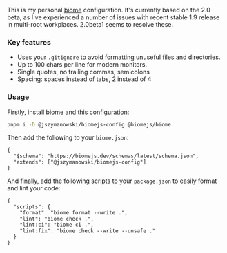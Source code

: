 This is my personal [biome](https://biomejs.dev) configuration.  It's currently based on the 2.0 beta, as I've experienced a number of issues with recent stable 1.9 release in multi-root workplaces.  2.0beta1 seems to resolve these.


### Key features
- Uses your `.gitignore` to avoid formatting unuseful files and directories.
- Up to 100 chars per line for modern monitors.
- Single quotes, no trailing commas, semicolons
- Spacing: spaces instead of tabs, 2 instead of 4

### Usage
Firstly, install [biome](https://biomejs.dev) and this [configuration](https://www.npmjs.com/package/@jszymanowski/biomejs-config):

```sh
pnpm i -D @jszymanowski/biomejs-config @biomejs/biome
```

Then add the following to your `biome.json`:

```jsonc
{
  "$schema": "https://biomejs.dev/schemas/latest/schema.json",
  "extends": ["@jszymanowski/biomejs-config"]
}
```

And finally, add the following scripts to your `package.json` to easily format and lint your code:

```jsonc
{
  "scripts": {
    "format": "biome format --write .",
    "lint": "biome check .",
    "lint:ci": "biome ci .",
    "lint:fix": "biome check --write --unsafe ."
  }
}
```